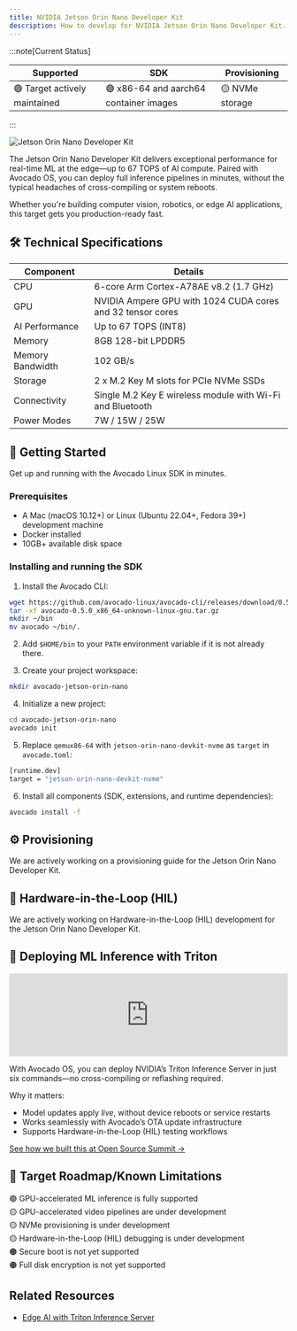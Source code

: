 ```yaml
---
title: NVIDIA Jetson Orin Nano Developer Kit
description: How to develop for NVIDIA Jetson Orin Nano Developer Kit.
---
```


:::note[Current Status]

| Supported                     | SDK                                    | Provisioning    |
|-------------------------------|----------------------------------------|-----------------|
| 🟢 Target actively maintained | 🟢 x86-64 and aarch64 container images | 🟡 NVMe storage |

:::

![Jetson Orin Nano Developer Kit](/img/orin-nano.jpg)

The Jetson Orin Nano Developer Kit delivers exceptional performance for real-time ML at the edge—up to 67 TOPS of AI compute. Paired with Avocado OS, you can deploy full inference pipelines in minutes, without the typical headaches of cross-compiling or system reboots.

Whether you're building computer vision, robotics, or edge AI applications, this target gets you production-ready fast.

## 🛠 Technical Specifications

| Component        | Details                                                    |
|------------------|------------------------------------------------------------|
| CPU              | 6-core Arm Cortex-A78AE v8.2 (1.7 GHz)                     |
| GPU              | NVIDIA Ampere GPU with 1024 CUDA cores and 32 tensor cores |
| AI Performance   | Up to 67 TOPS (INT8)                                       |
| Memory           | 8GB 128-bit LPDDR5                                         |
| Memory Bandwidth | 102 GB/s                                                   |
| Storage          | 2 x M.2 Key M slots for PCIe NVMe SSDs                     |
| Connectivity     | Single M.2 Key E wireless module with Wi-Fi and Bluetooth  |
| Power Modes      | 7W / 15W / 25W                                             | 

## 🚀 Getting Started

Get up and running with the Avocado Linux SDK in minutes.

### Prerequisites

- A Mac (macOS 10.12+) or Linux (Ubuntu 22.04+, Fedora 39+) development machine
- Docker installed
- 10GB+ available disk space

### Installing and running the SDK

1. Install the Avocado CLI:

```bash
wget https://github.com/avocado-linux/avocado-cli/releases/download/0.5.0/avocado-0.5.0_x86_64-unknown-linux-gnu.tar.gz
tar -xf avocado-0.5.0_x86_64-unknown-linux-gnu.tar.gz
mkdir ~/bin
mv avocado ~/bin/.
```

2. Add `$HOME/bin` to your `PATH` environment variable if it is not already there.

3. Create your project workspace:

```bash
mkdir avocado-jetson-orin-nano
```

4. Initialize a new project:

```bash
cd avocado-jetson-orin-nano
avocado init
```

5. Replace `qemux86-64` with `jetson-orin-nano-devkit-nvme` as `target` in `avocado.toml`:

```bash
[runtime.dev]
target = "jetson-orin-nano-devkit-nvme"
```

6. Install all components (SDK, extensions, and runtime dependencies):

```bash
avocado install -f
```

## ⚙️ Provisioning

We are actively working on a provisioning guide for the Jetson Orin Nano Developer Kit.

## 🧰 Hardware-in-the-Loop (HIL)

We are actively working on Hardware-in-the-Loop (HIL) development for the Jetson Orin Nano Developer Kit.

## 🤖 Deploying ML Inference with Triton

  <iframe width="100%" style={{aspectRatio: '16 / 9'}} src="https://www.youtube.com/embed/ioXyUgEH5Wo" frameBorder="0" allowFullScreen></iframe>

With Avocado OS, you can deploy NVIDIA’s Triton Inference Server in just six commands—no cross-compiling or reflashing required.

Why it matters:
- Model updates apply *live*, without device reboots or service restarts
- Works seamlessly with Avocado’s OTA update infrastructure
- Supports Hardware-in-the-Loop (HIL) testing workflows

[See how we built this at Open Source Summit →](https://blog.peridio.com/nvidia-jetson-with-avocado-os)

## 🧭 Target Roadmap/Known Limitations

🟢 GPU-accelerated ML inference is fully supported\
🟡 GPU-accelerated video pipelines are under development\
🟡 NVMe provisioning is under development\
🟡 Hardware-in-the-Loop (HIL) debugging is under development\
🟠 Secure boot is not yet supported\
🟠 Full disk encryption is not yet supported

## Related Resources

- [Edge AI with Triton Inference Server](https://blog.peridio.com/nvidia-jetson-with-avocado-os)
